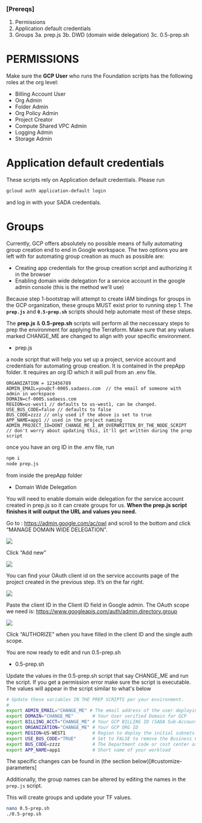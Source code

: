 ### [Prereqs]

1. Permissions
2. Application default credentials
3. Groups
   3a. prep.js
   3b. DWD (domain wide delegation)
   3c. 0.5-prep.sh

# PERMISSIONS

Make sure the **GCP User** who runs the Foundation scripts has the following roles at the org level:

- Billing Account User
- Org Admin
- Folder Admin
- Org Policy Admin
- Project Creator
- Compute Shared VPC Admin
- Logging Admin
- Storage Admin

# Application default credentials

These scripts rely on Application default credentials. Please run

```bash
gcloud auth application-default login
```

and log in with your SADA credentials.

# Groups

Currently, GCP offers absolutely no possible means of fully automating group creation end to end in Google workspace. The two options you are left with for automating group creation as much as possible are:

- Creating app credentials for the group creation script and authorizing it in the browser
- Enabling domain wide delegation for a service account in the google admin console (this is the method we'll use)

Because step 1-bootstrap will attempt to create IAM bindings for groups in the GCP organization, these groups MUST exist prior to running step 1. The **`prep.js`** and **`0.5-prep.sh`** scripts should help automate most of these steps.

The **prep.js** & **0.5-prep.sh** scripts will perform all the neccessary steps to prep the environment for applying the Terraform. Make sure that any values marked CHANGE_ME are changed to align with your specific environment.

- prep.js

a node script that will help you set up a project, service account and credentials for automating group creation. It is contained in the prepApp folder. It requires an org ID which it will pull from an .env file.

```env
ORGANIZATION = 123456789
ADMIN_EMAIL=you@cf-0005.sadaess.com  // the email of someone with admin in workspace
DOMAIN=cf-0005.sadaess.com
REGION=us-west1 // defaults to us-west1, can be changed.
USE_BUS_CODE=false // defaults to false
BUS_CODE=zzzz // only used if the above is set to true
APP_NAME=app1 // used in the project naming
ADMIN_PROJECT_ID=DONT_CHANGE_ME_I_AM_OVERWRITTEN_BY_THE_NODE_SCRIPT  // don't worry about updating this, it'll get written during the prep script
```

once you have an org ID in the .env file, run

```bash
npm i
node prep.js
```

from inside the prepApp folder

- Domain Wide Delegation

You will need to enable domain wide delegation for the service account created in prep.js so it can create groups for us. **When the prep.js script finishes it will output the URL and values you need.**

Go to : https://admin.google.com/ac/owl and scroll to the bottom and click “MANAGE DOMAIN WIDE DELEGATION”.

![](img/dwd_1.png)

Click “Add new”

![](img/dwd_2.png)

You can find your OAuth client id on the service accounts page of the project created in the previous step. It’s on the far right.

![](img/dwd_3.png)

Paste the client ID in the Client ID field in Google admin. The OAuth scope we need is: https://www.googleapis.com/auth/admin.directory.group

![](img/dwd_4.png)

Click “AUTHORIZE” when you have filled in the client ID and the single auth scope.

You are now ready to edit and run 0.5-prep.sh

- 0.5-prep.sh

Update the values in the 0.5-prep.sh script that say CHANGE_ME and run the script. If you get a permission error make sure the script is executable. The values will appear in the script similar to what's below

```bash
# Update these variables IN THE PREP SCRIPTS per your environment.
#
export ADMIN_EMAIL="CHANGE_ME" # The email address of the user deploying the foundation
export DOMAIN="CHANGE_ME"       # Your User verified Domain for GCP
export BILLING_ACCT="CHANGE_ME" # Your GCP BILLING ID (SADA Sub-Account or Direct ID);
export ORGANIZATION="CHANGE_ME" # Your GCP ORG ID
export REGION=US-WEST1          # Region to deploy the initial subnets
export USE_BUS_CODE="TRUE"      # Set to FALSE to remove the Business Code requirement
export BUS_CODE=zzzz            # The Department code or cost center associated with this Foudnation ; Leave like this if you've set USE_BUS_CODE to FALSE ;
export APP_NAME=app1            # Short name of your workload

```

The specific changes can be found in (the section below)[#customize-parameters]

Additionally, the group names can be altered by editing the names in the `prep.js` script.

This will create groups and update your TF values.

```bash
nano 0.5-prep.sh
./0.5-prep.sh
```
